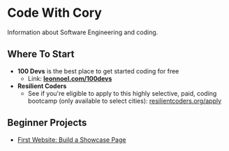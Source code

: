 # Code With Cory

Information about Software Engineering and coding.


## Where To Start

* **100 Devs** is the best place to get started coding for free
  * Link: **[leonnoel.com/100devs](https://leonnoel.com/100devs/)**
* **Resilient Coders**
  * See if you're eligible to apply to this highly selective, paid, coding bootcamp (only available to select cities): [resilientcoders.org/apply](https://www.resilientcoders.org/apply)


## Beginner Projects

* [First Website: Build a Showcase Page](./tutorials/beginner/1-first-website/first-website.md)
